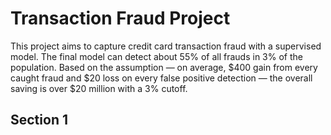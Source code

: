 # Transaction Fraud Project

This project aims to capture credit card transaction fraud with a supervised model. The final model can detect about 55% of all frauds in 3% of the population. Based on the assumption — on average, $400 gain from every caught fraud and $20 loss on every false positive detection — the overall saving is over $20 million with a 3% cutoff.

## Section 1 
